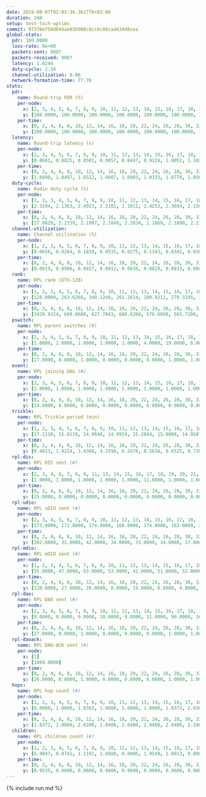 ```yaml
---
date: 2019-08-07T02:03:34.361776+02:00
duration: 240
setup: test-tsch-optims
commit: 97376e758d04dae03b988c8cc8c08cad434d8cea
global-stats:
  pdr: 100.0000
  loss-rate: 0e+00
  packets-sent: 9087
  packets-received: 9087
  latency: 1.0244
  duty-cycle: 2.34
  channel-utilization: 0.06
  network-formation-time: 77.76
stats:
  pdr:
    name: Round-trip PDR (%)
    per-node:
      x: [2, 3, 4, 5, 6, 7, 8, 9, 10, 11, 12, 13, 14, 15, 16, 17, 18, 19, 20, 21, 22, 23, 24, 25]
      y: [100.0000, 100.0000, 100.0000, 100.0000, 100.0000, 100.0000, 100.0000, 100.0000, 100.0000, 100.0000, 100.0000, 100.0000, 100.0000, 100.0000, 100.0000, 100.0000, 100.0000, 100.0000, 100.0000, 100.0000, 100.0000, 100.0000, 100.0000, 100.0000]
    per-time:
      x: [0, 2, 4, 6, 8, 10, 12, 14, 16, 18, 20, 22, 24, 26, 28, 30, 32, 34, 36, 38, 40, 42, 44, 46, 48, 50, 52, 54, 56, 58, 60, 62, 64, 66, 68, 70, 72, 74, 76, 78, 80, 82, 84, 86, 88, 90, 92, 94, 96, 98, 100, 102, 104, 106, 108, 110, 112, 114, 116, 118, 120, 122, 124, 126, 128, 130, 132, 134, 136, 138, 140, 142, 144, 146, 148, 150, 152]
      y: [100.0000, 100.0000, 100.0000, 100.0000, 100.0000, 100.0000, 100.0000, 100.0000, 100.0000, 100.0000, 100.0000, 100.0000, 100.0000, 100.0000, 100.0000, 100.0000, 100.0000, 100.0000, 100.0000, 100.0000, 100.0000, 100.0000, 100.0000, 100.0000, 100.0000, 100.0000, 100.0000, 100.0000, 100.0000, 100.0000, 100.0000, 100.0000, 100.0000, 100.0000, 100.0000, 100.0000, 100.0000, 100.0000, 100.0000, 100.0000, 100.0000, 100.0000, 100.0000, 100.0000, 100.0000, 100.0000, 100.0000, 100.0000, 100.0000, 100.0000, 100.0000, 100.0000, 100.0000, 100.0000, 100.0000, 100.0000, 100.0000, 100.0000, 100.0000, 100.0000, 100.0000, 100.0000, 100.0000, 100.0000, 100.0000, 100.0000, 100.0000, 100.0000, 100.0000, 100.0000, 100.0000, 100.0000, 100.0000, 100.0000, 100.0000, 100.0000, null]
  latency:
    name: Round-trip latency (s)
    per-node:
      x: [2, 3, 4, 5, 6, 7, 8, 9, 10, 11, 12, 13, 14, 15, 16, 17, 18, 19, 20, 21, 22, 23, 24, 25]
      y: [0.8681, 0.8825, 0.8501, 0.9057, 0.8447, 0.9124, 1.0051, 1.1029, 0.9375, 1.0074, 0.9069, 0.9643, 1.0571, 1.0228, 1.0270, 1.0028, 1.1132, 1.1020, 1.1395, 1.1338, 1.1335, 1.2440, 1.2608, 1.2162]
    per-time:
      x: [0, 2, 4, 6, 8, 10, 12, 14, 16, 18, 20, 22, 24, 26, 28, 30, 32, 34, 36, 38, 40, 42, 44, 46, 48, 50, 52, 54, 56, 58, 60, 62, 64, 66, 68, 70, 72, 74, 76, 78, 80, 82, 84, 86, 88, 90, 92, 94, 96, 98, 100, 102, 104, 106, 108, 110, 112, 114, 116, 118, 120, 122, 124, 126, 128, 130, 132, 134, 136, 138, 140, 142, 144, 146, 148, 150, 152]
      y: [1.0490, 1.0497, 1.0512, 1.0607, 1.0803, 1.0333, 1.0770, 1.0561, 1.0306, 1.0511, 1.0570, 1.0623, 1.0331, 1.0280, 1.0355, 1.0320, 1.0054, 1.0240, 1.0187, 1.0268, 1.0376, 1.0218, 1.0262, 1.0307, 1.0285, 1.0231, 1.0310, 1.0344, 1.0280, 1.0146, 1.0148, 1.0155, 1.0292, 1.0292, 1.0305, 1.0198, 1.0351, 1.0108, 1.0352, 1.0124, 1.0179, 1.0110, 1.0063, 0.9990, 1.0116, 1.0056, 1.0037, 1.0101, 1.0197, 1.0093, 1.0228, 1.0202, 1.0133, 1.0268, 1.0196, 1.0071, 1.0173, 1.0192, 1.0516, 1.0274, 1.0234, 1.0183, 1.0364, 1.0223, 1.0115, 1.0120, 0.9909, 1.0052, 0.9881, 1.0055, 0.9882, 1.0178, 0.9939, 1.0137, 1.0185, 1.0164, null]
  duty-cycle:
    name: Radio duty cycle (%)
    per-node:
      x: [1, 2, 3, 4, 5, 6, 7, 8, 9, 10, 11, 12, 13, 14, 15, 16, 17, 18, 19, 20, 21, 22, 23, 24, 25]
      y: [2.3194, 2.1363, 2.4923, 2.2181, 2.1811, 2.4252, 2.3694, 2.1504, 2.2693, 2.1226, 2.2639, 2.2824, 2.3972, 2.3527, 2.3389, 2.4607, 2.3381, 2.4178, 2.3929, 2.3870, 2.3292, 2.4636, 2.4732, 2.5111, 2.4942]
    per-time:
      x: [0, 2, 4, 6, 8, 10, 12, 14, 16, 18, 20, 22, 24, 26, 28, 30, 32, 34, 36, 38, 40, 42, 44, 46, 48, 50, 52, 54, 56, 58, 60, 62, 64, 66, 68, 70, 72, 74, 76, 78, 80, 82, 84, 86, 88, 90, 92, 94, 96, 98, 100, 102, 104, 106, 108, 110, 112, 114, 116, 118, 120, 122, 124, 126, 128, 130, 132, 134, 136, 138, 140, 142, 144, 146, 148, 150, 152, 154, 156, 158, 160, 162, 164, 166, 168, 170, 172, 174, 176, 178, 180, 182, 184, 186, 188, 190, 192, 194, 196, 198, 200, 202, 204, 206, 208, 210, 212, 214, 216, 218, 220, 222, 224, 226, 228, 230, 232, 234, 236, 238, 240]
      y: [27.0829, 2.2339, 2.1997, 2.1849, 2.2034, 2.1869, 2.1890, 2.2119, 2.2092, 2.1910, 2.1958, 2.2086, 2.2047, 2.1938, 2.2281, 2.1879, 2.1919, 2.1759, 2.1790, 2.1951, 2.1788, 2.2044, 2.1750, 2.1885, 2.2111, 2.2008, 2.2071, 2.1880, 2.2063, 2.2018, 2.1854, 2.1935, 2.1892, 2.1929, 2.1890, 2.1810, 2.1896, 2.1806, 2.1811, 2.1905, 2.1918, 2.1797, 2.1900, 2.2066, 2.1889, 2.1759, 2.1651, 2.1749, 2.1803, 2.1943, 2.1918, 2.1930, 2.1968, 2.1835, 2.1996, 2.2050, 2.2052, 2.2362, 2.2473, 2.2012, 2.2182, 2.2175, 2.2147, 2.1997, 2.2064, 2.1954, 2.1933, 2.1871, 2.2318, 2.1761, 2.1966, 2.2001, 2.1828, 2.1719, 2.1947, 2.2692, 2.1981, 2.3098, 2.2798, 2.1583, 2.2463, 2.2733, 2.5900, 2.2529, 2.2817, 2.3529, 2.2830, 2.0496, 2.0146, 1.9949, 2.0138, 2.0013, 2.0231, 2.0066, 2.0011, 1.9959, 1.9972, 1.9960, 2.0048, 2.0005, 2.0199, 2.0079, 1.9957, 2.0018, 1.9915, 1.9988, 2.0058, 1.9937, 1.9991, 1.9934, 2.0018, 2.0005, 2.0063, 1.9968, 2.0094, 2.0014, 1.9953, 2.0098, 2.0031, 2.0025, null]
  channel-utilization:
    name: Channel utilization (%)
    per-node:
      x: [1, 2, 3, 4, 5, 6, 7, 8, 9, 10, 11, 12, 13, 14, 15, 16, 17, 18, 19, 20, 21, 22, 23, 24, 25]
      y: [0.0656, 0.0284, 0.1810, 0.0535, 0.0275, 0.1343, 0.0341, 0.0301, 0.0293, 0.0593, 0.0335, 0.1060, 0.0844, 0.0296, 0.0485, 0.1298, 0.0408, 0.0485, 0.0484, 0.0667, 0.0682, 0.0438, 0.0307, 0.0295, 0.0321]
    per-time:
      x: [0, 2, 4, 6, 8, 10, 12, 14, 16, 18, 20, 22, 24, 26, 28, 30, 32, 34, 36, 38, 40, 42, 44, 46, 48, 50, 52, 54, 56, 58, 60, 62, 64, 66, 68, 70, 72, 74, 76, 78, 80, 82, 84, 86, 88, 90, 92, 94, 96, 98, 100, 102, 104, 106, 108, 110, 112, 114, 116, 118, 120, 122, 124, 126, 128, 130, 132, 134, 136, 138, 140, 142, 144, 146, 148, 150, 152, 154, 156, 158, 160, 162, 164, 166, 168, 170, 172, 174, 176, 178, 180, 182, 184, 186, 188, 190, 192, 194, 196, 198, 200, 202, 204, 206, 208, 210, 212, 214, 216, 218, 220, 222, 224, 226, 228, 230, 232, 234, 236, 238, 240]
      y: [0.0819, 0.0906, 0.0817, 0.0812, 0.0838, 0.0828, 0.0833, 0.0885, 0.0872, 0.0817, 0.0851, 0.0884, 0.0868, 0.0810, 0.0934, 0.0807, 0.0840, 0.0746, 0.0780, 0.0832, 0.0775, 0.0862, 0.0757, 0.0809, 0.0875, 0.0845, 0.0863, 0.0806, 0.0868, 0.0853, 0.0797, 0.0829, 0.0811, 0.0816, 0.0818, 0.0790, 0.0808, 0.0799, 0.0794, 0.0825, 0.0814, 0.0758, 0.0821, 0.0855, 0.0804, 0.0768, 0.0736, 0.0776, 0.0801, 0.0822, 0.0826, 0.0802, 0.0826, 0.0794, 0.0840, 0.0852, 0.0849, 0.0927, 0.0974, 0.0833, 0.0883, 0.0886, 0.0892, 0.0840, 0.0855, 0.0822, 0.0809, 0.0777, 0.0915, 0.0746, 0.0825, 0.0835, 0.0790, 0.0773, 0.0828, 0.1168, 0.0316, 0.0349, 0.0307, 0.0596, 0.0843, 0.0889, 0.2397, 0.0289, 0.0615, 0.1092, 0.0958, 0.0274, 0.0200, 0.0173, 0.0199, 0.0205, 0.0279, 0.0192, 0.0178, 0.0179, 0.0187, 0.0182, 0.0209, 0.0195, 0.0265, 0.0210, 0.0172, 0.0194, 0.0170, 0.0196, 0.0221, 0.0174, 0.0186, 0.0168, 0.0198, 0.0184, 0.0209, 0.0188, 0.0223, 0.0200, 0.0184, 0.0228, 0.0189, 0.0195, null]
  rank:
    name: RPL rank (ETX-128)
    per-node:
      x: [1, 2, 3, 4, 5, 6, 7, 8, 9, 10, 11, 12, 13, 14, 15, 16, 17, 18, 19, 20, 21, 22, 23, 24, 25]
      y: [128.0000, 263.6266, 340.1240, 261.2614, 280.9212, 279.3195, 315.8566, 5229.3273, 814.7004, 412.5984, 438.5768, 387.5702, 465.2418, 843.3426, 2292.7269, 529.8760, 494.8306, 1899.2344, 8903.1574, 7769.9808, 43206.0620, 4142.3875, 4429.1940, 8509.6633, 4175.6704]
    per-time:
      x: [0, 2, 4, 6, 8, 10, 12, 14, 16, 18, 20, 22, 24, 26, 28, 30, 32, 34, 36, 38, 40, 42, 44, 46, 48, 50, 52, 54, 56, 58, 60, 62, 64, 66, 68, 70, 72, 74, 76, 78, 80, 82, 84, 86, 88, 90, 92, 94, 96, 98, 100, 102, 104, 106, 108, 110, 112, 114, 116, 118, 120, 122, 124, 126, 128, 130, 132, 134, 136, 138, 140, 142, 144, 146, 148, 150, 152, 154, 156, 158, 160, 162, 164, 166, 168, 170, 172, 174, 176, 178, 180, 182, 184, 186, 188, 190, 192, 194, 196, 198, 200, 202, 204, 206, 208, 210, 212, 214, 216, 218, 220, 222, 224, 226, 228, 230, 232, 234, 236, 238, 240]
      y: [1920.9324, 699.0600, 627.7843, 608.6200, 576.6800, 565.7200, 577.0392, 560.5490, 543.5000, 539.4528, 525.8431, 530.6863, 528.3922, 516.3200, 509.1000, 515.7200, 512.4510, 505.5800, 503.0200, 499.3600, 501.4400, 512.4800, 516.1600, 516.8200, 513.9216, 497.9600, 493.3600, 488.7000, 488.1373, 484.7692, 487.1200, 488.7255, 484.2745, 486.2000, 480.2000, 473.6400, 472.0800, 477.2800, 488.9608, 481.8400, 479.8000, 456.3000, 467.8800, 478.2549, 521.1400, 525.4000, 515.5490, 502.5385, 486.9216, 483.0392, 477.6078, 496.5600, 516.1800, 528.2400, 528.1154, 516.8431, 505.5000, 511.7451, 508.7308, 502.4200, 508.7843, 518.2800, 517.3704, 522.0385, 514.2400, 507.9804, 486.5400, 499.2745, 478.8462, 471.8400, 468.1961, 469.0392, 463.9808, 457.2745, 460.3800, 463.4800, 1068.6784, 2407.9354, 2970.5212, 2242.4727, 3934.9338, 15258.9048, 16504.6383, 35100.8140, 58499.6358, 37214.1410, 17572.3370, 564.6863, 561.8800, 560.1600, 556.1600, 545.0545, 536.1786, 505.1800, 504.8800, 516.0200, 518.3529, 521.6471, 516.4038, 508.1132, 508.9808, 500.6600, 503.0400, 501.7400, 501.9608, 496.4400, 495.0577, 493.4902, 490.3600, 489.5600, 483.6863, 480.6200, 479.1000, 479.7255, 475.5686, 475.5600, 477.4902, 475.6981, 465.6078, 457.6600, 385.5000]
  pswitch:
    name: RPL parent switches (#)
    per-node:
      x: [2, 3, 4, 5, 6, 7, 8, 9, 10, 11, 12, 13, 14, 15, 16, 17, 18, 19, 20, 21, 22, 23, 24, 25]
      y: [1.0000, 2.0000, 1.0000, 1.0000, 1.0000, 4.0000, 19.0000, 6.0000, 4.0000, 1.0000, 2.0000, 4.0000, 10.0000, 13.0000, 10.0000, 2.0000, 11.0000, 46.0000, 42.0000, 37.0000, 19.0000, 19.0000, 29.0000, 21.0000]
    per-time:
      x: [0, 2, 4, 6, 8, 10, 12, 14, 16, 18, 20, 22, 24, 26, 28, 30, 32, 34, 36, 38, 40, 42, 44, 46, 48, 50, 52, 54, 56, 58, 60, 62, 64, 66, 68, 70, 72, 74, 76, 78, 80, 82, 84, 86, 88, 90, 92, 94, 96, 98, 100, 102, 104, 106, 108, 110, 112, 114, 116, 118, 120, 122, 124, 126, 128, 130, 132, 134, 136, 138, 140, 142, 144, 146, 148, 150, 152, 154, 156, 158, 160, 162, 164, 166, 168, 170, 172, 174, 176, 178, 180, 182, 184, 186, 188, 190, 192, 194, 196, 198, 200, 202, 204, 206, 208, 210, 212, 214, 216, 218, 220, 222, 224, 226, 228, 230, 232, 234, 236]
      y: [27.0000, 0.0000, 1.0000, 0.0000, 0.0000, 0.0000, 1.0000, 1.0000, 0.0000, 3.0000, 1.0000, 1.0000, 1.0000, 0.0000, 0.0000, 0.0000, 1.0000, 0.0000, 0.0000, 0.0000, 0.0000, 0.0000, 0.0000, 0.0000, 1.0000, 0.0000, 0.0000, 0.0000, 1.0000, 2.0000, 0.0000, 1.0000, 1.0000, 0.0000, 0.0000, 0.0000, 0.0000, 0.0000, 1.0000, 0.0000, 0.0000, 0.0000, 0.0000, 1.0000, 0.0000, 0.0000, 1.0000, 2.0000, 1.0000, 1.0000, 1.0000, 0.0000, 0.0000, 0.0000, 2.0000, 1.0000, 2.0000, 1.0000, 2.0000, 0.0000, 1.0000, 0.0000, 4.0000, 2.0000, 0.0000, 1.0000, 0.0000, 1.0000, 2.0000, 0.0000, 1.0000, 1.0000, 2.0000, 1.0000, 0.0000, 0.0000, 2.0000, 9.0000, 8.0000, 14.0000, 17.0000, 16.0000, 23.0000, 26.0000, 30.0000, 27.0000, 25.0000, 1.0000, 0.0000, 0.0000, 0.0000, 5.0000, 6.0000, 0.0000, 0.0000, 0.0000, 1.0000, 1.0000, 2.0000, 3.0000, 2.0000, 0.0000, 0.0000, 0.0000, 1.0000, 0.0000, 2.0000, 1.0000, 0.0000, 0.0000, 1.0000, 0.0000, 0.0000, 1.0000, 1.0000, 0.0000, 1.0000, 3.0000, 1.0000]
  event:
    name: RPL joining DAG (#)
    per-node:
      x: [2, 3, 4, 5, 6, 7, 8, 9, 10, 11, 12, 13, 14, 15, 16, 17, 18, 19, 20, 21, 22, 23, 24, 25]
      y: [1.0000, 1.0000, 1.0000, 1.0000, 1.0000, 1.0000, 1.0000, 1.0000, 1.0000, 1.0000, 1.0000, 1.0000, 1.0000, 1.0000, 1.0000, 1.0000, 1.0000, 1.0000, 1.0000, 2.0000, 1.0000, 1.0000, 1.0000, 1.0000]
    per-time:
      x: [0, 2, 4, 6, 8, 10, 12, 14, 16, 18, 20, 22, 24, 26, 28, 30, 32, 34, 36, 38, 40, 42, 44, 46, 48, 50, 52, 54, 56, 58, 60, 62, 64, 66, 68, 70, 72, 74, 76, 78, 80, 82, 84, 86, 88, 90, 92, 94, 96, 98, 100, 102, 104, 106, 108, 110, 112, 114, 116, 118, 120, 122, 124, 126, 128, 130, 132, 134, 136, 138, 140, 142, 144, 146, 148, 150, 152, 154, 156, 158, 160, 162, 164, 166, 168, 170]
      y: [24.0000, 0.0000, 0.0000, 0.0000, 0.0000, 0.0000, 0.0000, 0.0000, 0.0000, 0.0000, 0.0000, 0.0000, 0.0000, 0.0000, 0.0000, 0.0000, 0.0000, 0.0000, 0.0000, 0.0000, 0.0000, 0.0000, 0.0000, 0.0000, 0.0000, 0.0000, 0.0000, 0.0000, 0.0000, 0.0000, 0.0000, 0.0000, 0.0000, 0.0000, 0.0000, 0.0000, 0.0000, 0.0000, 0.0000, 0.0000, 0.0000, 0.0000, 0.0000, 0.0000, 0.0000, 0.0000, 0.0000, 0.0000, 0.0000, 0.0000, 0.0000, 0.0000, 0.0000, 0.0000, 0.0000, 0.0000, 0.0000, 0.0000, 0.0000, 0.0000, 0.0000, 0.0000, 0.0000, 0.0000, 0.0000, 0.0000, 0.0000, 0.0000, 0.0000, 0.0000, 0.0000, 0.0000, 0.0000, 0.0000, 0.0000, 0.0000, 0.0000, 0.0000, 0.0000, 0.0000, 0.0000, 0.0000, 0.0000, 0.0000, 0.0000, 1.0000]
  trickle:
    name: RPL Trickle period (min)
    per-node:
      x: [1, 2, 3, 4, 5, 6, 7, 8, 9, 10, 11, 12, 13, 14, 15, 16, 17, 18, 19, 20, 21, 22, 23, 24, 25]
      y: [17.1110, 15.0119, 14.9648, 14.9929, 15.2844, 15.0008, 14.9507, 15.9384, 14.8059, 15.3471, 14.9484, 14.7456, 14.8108, 15.0570, 14.0254, 14.4198, 14.3098, 13.7672, 16.0444, 11.6980, 11.5466, 12.7664, 13.4511, 16.0759, 13.2938]
    per-time:
      x: [0, 2, 4, 6, 8, 10, 12, 14, 16, 18, 20, 22, 24, 26, 28, 30, 32, 34, 36, 38, 40, 42, 44, 46, 48, 50, 52, 54, 56, 58, 60, 62, 64, 66, 68, 70, 72, 74, 76, 78, 80, 82, 84, 86, 88, 90, 92, 94, 96, 98, 100, 102, 104, 106, 108, 110, 112, 114, 116, 118, 120, 122, 124, 126, 128, 130, 132, 134, 136, 138, 140, 142, 144, 146, 148, 150, 152, 154, 156, 158, 160, 162, 164, 166, 168, 170, 172, 174, 176, 178, 180, 182, 184, 186, 188, 190, 192, 194, 196, 198, 200, 202, 204, 206, 208, 210, 212, 214, 216, 218, 220, 222, 224, 226, 228, 230, 232, 234, 236, 238, 240]
      y: [0.4013, 1.9224, 3.4388, 4.2598, 6.2478, 8.5634, 8.6525, 8.7381, 9.6119, 17.1465, 17.1336, 17.4763, 17.4763, 17.4763, 17.4763, 17.4763, 17.4763, 17.4763, 17.4763, 17.4763, 17.4763, 17.4763, 17.4763, 17.4763, 17.4763, 17.4763, 17.4763, 17.4763, 17.4763, 17.4763, 17.4763, 17.4763, 17.4763, 17.4763, 17.4763, 17.4763, 17.4763, 17.4763, 17.4763, 17.4763, 17.4763, 17.4763, 17.4763, 17.4763, 17.4763, 17.4763, 17.4763, 17.4763, 17.4763, 17.4763, 17.4763, 17.4763, 17.4763, 17.4763, 17.4763, 17.4763, 17.4763, 17.4763, 17.4763, 17.4763, 17.4763, 17.4763, 17.4763, 17.4763, 17.4763, 17.4763, 17.4763, 17.4763, 17.4763, 17.4763, 17.4763, 17.4763, 17.4763, 17.4763, 17.4763, 17.4763, 17.1695, 16.9116, 16.7167, 16.6536, 16.0080, 8.8438, 7.8768, 15.9268, 4.1536, 2.8462, 3.5283, 1.7361, 3.3205, 4.4564, 5.7672, 8.6587, 8.7381, 8.9129, 9.4372, 16.9520, 17.4763, 17.4763, 17.4763, 17.4763, 17.4763, 17.4763, 17.4763, 17.4763, 17.4763, 17.4763, 17.4763, 17.4763, 17.4763, 17.4763, 17.4763, 17.4763, 17.4763, 17.4763, 17.4763, 17.4763, 17.4763, 17.4763, 17.4763, 17.4763, 17.4763]
  rpl-dis:
    name: RPL DIS sent (#)
    per-node:
      x: [2, 3, 4, 6, 7, 8, 9, 11, 13, 14, 15, 16, 17, 18, 19, 20, 21, 22, 23, 24, 25]
      y: [1.0000, 1.0000, 1.0000, 1.0000, 1.0000, 11.0000, 1.0000, 1.0000, 1.0000, 1.0000, 1.0000, 1.0000, 1.0000, 1.0000, 6.0000, 6.0000, 13.0000, 5.0000, 8.0000, 10.0000, 7.0000]
    per-time:
      x: [0, 2, 4, 6, 8, 10, 12, 14, 16, 18, 20, 22, 24, 26, 28, 30, 32, 34, 36, 38, 40, 42, 44, 46, 48, 50, 52, 54, 56, 58, 60, 62, 64, 66, 68, 70, 72, 74, 76, 78, 80, 82, 84, 86, 88, 90, 92, 94, 96, 98, 100, 102, 104, 106, 108, 110, 112, 114, 116, 118, 120, 122, 124, 126, 128, 130, 132, 134, 136, 138, 140, 142, 144, 146, 148, 150, 152, 154, 156, 158, 160, 162, 164, 166, 168, 170, 172]
      y: [25.0000, 0.0000, 0.0000, 0.0000, 0.0000, 0.0000, 0.0000, 0.0000, 0.0000, 0.0000, 0.0000, 0.0000, 0.0000, 0.0000, 0.0000, 0.0000, 0.0000, 0.0000, 0.0000, 0.0000, 0.0000, 0.0000, 0.0000, 0.0000, 0.0000, 0.0000, 0.0000, 0.0000, 0.0000, 0.0000, 0.0000, 0.0000, 0.0000, 0.0000, 0.0000, 0.0000, 0.0000, 0.0000, 0.0000, 0.0000, 0.0000, 0.0000, 0.0000, 0.0000, 0.0000, 0.0000, 0.0000, 0.0000, 0.0000, 0.0000, 0.0000, 0.0000, 0.0000, 0.0000, 0.0000, 0.0000, 0.0000, 0.0000, 0.0000, 0.0000, 0.0000, 0.0000, 0.0000, 0.0000, 0.0000, 0.0000, 0.0000, 0.0000, 0.0000, 0.0000, 0.0000, 0.0000, 0.0000, 0.0000, 0.0000, 0.0000, 1.0000, 1.0000, 1.0000, 4.0000, 3.0000, 5.0000, 4.0000, 6.0000, 7.0000, 16.0000, 6.0000]
  rpl-udio:
    name: RPL uDIO sent (#)
    per-node:
      x: [2, 3, 4, 5, 6, 7, 8, 9, 10, 11, 12, 13, 14, 15, 16, 17, 18, 19, 20, 21, 22, 23, 24, 25]
      y: [173.0000, 171.0000, 174.0000, 168.0000, 174.0000, 163.0000, 211.0000, 173.0000, 176.0000, 174.0000, 176.0000, 170.0000, 173.0000, 178.0000, 153.0000, 166.0000, 177.0000, 202.0000, 184.0000, 190.0000, 168.0000, 163.0000, 164.0000, 173.0000]
    per-time:
      x: [0, 2, 4, 6, 8, 10, 12, 14, 16, 18, 20, 22, 24, 26, 28, 30, 32, 34, 36, 38, 40, 42, 44, 46, 48, 50, 52, 54, 56, 58, 60, 62, 64, 66, 68, 70, 72, 74, 76, 78, 80, 82, 84, 86, 88, 90, 92, 94, 96, 98, 100, 102, 104, 106, 108, 110, 112, 114, 116, 118, 120, 122, 124, 126, 128, 130, 132, 134, 136, 138, 140, 142, 144, 146, 148, 150, 152, 154, 156, 158, 160, 162, 164, 166, 168, 170, 172, 174, 176, 178, 180, 182, 184, 186, 188, 190, 192, 194, 196, 198, 200, 202, 204, 206, 208, 210, 212, 214, 216, 218, 220, 222, 224, 226, 228, 230, 232, 234, 236, 238, 240]
      y: [102.0000, 31.0000, 42.0000, 34.0000, 33.0000, 34.0000, 37.0000, 31.0000, 33.0000, 34.0000, 34.0000, 33.0000, 35.0000, 34.0000, 30.0000, 35.0000, 41.0000, 30.0000, 32.0000, 34.0000, 33.0000, 30.0000, 31.0000, 36.0000, 31.0000, 36.0000, 30.0000, 32.0000, 32.0000, 27.0000, 36.0000, 33.0000, 37.0000, 36.0000, 34.0000, 28.0000, 32.0000, 33.0000, 30.0000, 29.0000, 40.0000, 27.0000, 32.0000, 36.0000, 34.0000, 29.0000, 35.0000, 31.0000, 34.0000, 31.0000, 32.0000, 35.0000, 31.0000, 38.0000, 31.0000, 31.0000, 36.0000, 34.0000, 33.0000, 30.0000, 33.0000, 28.0000, 35.0000, 33.0000, 36.0000, 26.0000, 38.0000, 29.0000, 33.0000, 32.0000, 31.0000, 29.0000, 30.0000, 31.0000, 34.0000, 31.0000, 30.0000, 40.0000, 40.0000, 37.0000, 41.0000, 50.0000, 49.0000, 49.0000, 37.0000, 42.0000, 65.0000, 31.0000, 33.0000, 36.0000, 33.0000, 36.0000, 30.0000, 35.0000, 33.0000, 35.0000, 34.0000, 38.0000, 37.0000, 30.0000, 33.0000, 32.0000, 35.0000, 34.0000, 29.0000, 41.0000, 35.0000, 30.0000, 33.0000, 31.0000, 39.0000, 35.0000, 44.0000, 33.0000, 36.0000, 37.0000, 32.0000, 36.0000, 26.0000, 50.0000, 8.0000]
  rpl-mdio:
    name: RPL mDIO sent (#)
    per-node:
      x: [1, 2, 3, 4, 5, 6, 7, 8, 9, 10, 11, 12, 13, 14, 15, 16, 17, 18, 19, 20, 21, 22, 23, 24, 25]
      y: [55.0000, 47.0000, 53.0000, 53.0000, 41.0000, 51.0000, 52.0000, 27.0000, 60.0000, 48.0000, 55.0000, 58.0000, 73.0000, 56.0000, 56.0000, 83.0000, 93.0000, 89.0000, 29.0000, 36.0000, 42.0000, 73.0000, 64.0000, 27.0000, 55.0000]
    per-time:
      x: [0, 2, 4, 6, 8, 10, 12, 14, 16, 18, 20, 22, 24, 26, 28, 30, 32, 34, 36, 38, 40, 42, 44, 46, 48, 50, 52, 54, 56, 58, 60, 62, 64, 66, 68, 70, 72, 74, 76, 78, 80, 82, 84, 86, 88, 90, 92, 94, 96, 98, 100, 102, 104, 106, 108, 110, 112, 114, 116, 118, 120, 122, 124, 126, 128, 130, 132, 134, 136, 138, 140, 142, 144, 146, 148, 150, 152, 154, 156, 158, 160, 162, 164, 166, 168, 170, 172, 174, 176, 178, 180, 182, 184, 186, 188, 190, 192, 194, 196, 198, 200, 202, 204, 206, 208, 210, 212, 214, 216, 218, 220, 222, 224, 226, 228, 230, 232, 234, 236, 238, 240]
      y: [120.0000, 27.0000, 26.0000, 8.0000, 19.0000, 0.0000, 4.0000, 8.0000, 11.0000, 2.0000, 1.0000, 0.0000, 0.0000, 7.0000, 4.0000, 4.0000, 3.0000, 6.0000, 1.0000, 0.0000, 0.0000, 0.0000, 3.0000, 6.0000, 7.0000, 6.0000, 2.0000, 1.0000, 0.0000, 0.0000, 2.0000, 3.0000, 6.0000, 6.0000, 6.0000, 2.0000, 0.0000, 0.0000, 0.0000, 2.0000, 4.0000, 10.0000, 5.0000, 4.0000, 0.0000, 0.0000, 0.0000, 0.0000, 5.0000, 5.0000, 4.0000, 6.0000, 4.0000, 0.0000, 1.0000, 0.0000, 0.0000, 7.0000, 3.0000, 2.0000, 9.0000, 4.0000, 0.0000, 0.0000, 0.0000, 2.0000, 5.0000, 8.0000, 5.0000, 5.0000, 0.0000, 0.0000, 0.0000, 0.0000, 5.0000, 2.0000, 14.0000, 29.0000, 30.0000, 37.0000, 60.0000, 98.0000, 60.0000, 133.0000, 106.0000, 109.0000, 108.0000, 38.0000, 25.0000, 7.0000, 17.0000, 0.0000, 1.0000, 11.0000, 10.0000, 3.0000, 0.0000, 0.0000, 1.0000, 2.0000, 7.0000, 5.0000, 4.0000, 6.0000, 0.0000, 0.0000, 0.0000, 0.0000, 6.0000, 3.0000, 6.0000, 7.0000, 3.0000, 0.0000, 0.0000, 0.0000, 0.0000, 8.0000, 9.0000, 4.0000, 1.0000]
  rpl-dao:
    name: RPL DAO sent (#)
    per-node:
      x: [2, 3, 4, 5, 6, 7, 8, 9, 10, 11, 12, 13, 14, 15, 16, 17, 18, 19, 20, 21, 22, 23, 24, 25]
      y: [9.0000, 9.0000, 9.0000, 10.0000, 9.0000, 11.0000, 90.0000, 16.0000, 10.0000, 9.0000, 9.0000, 11.0000, 21.0000, 47.0000, 14.0000, 10.0000, 37.0000, 203.0000, 169.0000, 148.0000, 74.0000, 63.0000, 140.0000, 63.0000]
    per-time:
      x: [0, 2, 4, 6, 8, 10, 12, 14, 16, 18, 20, 22, 24, 26, 28, 30, 32, 34, 36, 38, 40, 42, 44, 46, 48, 50, 52, 54, 56, 58, 60, 62, 64, 66, 68, 70, 72, 74, 76, 78, 80, 82, 84, 86, 88, 90, 92, 94, 96, 98, 100, 102, 104, 106, 108, 110, 112, 114, 116, 118, 120, 122, 124, 126, 128, 130, 132, 134, 136, 138, 140, 142, 144, 146, 148, 150, 152, 154, 156, 158, 160, 162, 164, 166, 168, 170, 172, 174, 176, 178, 180, 182, 184, 186, 188, 190, 192, 194, 196, 198, 200, 202, 204, 206, 208, 210, 212, 214, 216, 218, 220, 222, 224, 226, 228, 230, 232, 234, 236, 238, 240]
      y: [27.0000, 0.0000, 1.0000, 0.0000, 0.0000, 0.0000, 1.0000, 1.0000, 0.0000, 2.0000, 2.0000, 1.0000, 1.0000, 0.0000, 18.0000, 0.0000, 1.0000, 0.0000, 0.0000, 0.0000, 0.0000, 1.0000, 0.0000, 2.0000, 2.0000, 0.0000, 2.0000, 0.0000, 13.0000, 7.0000, 1.0000, 1.0000, 1.0000, 0.0000, 0.0000, 1.0000, 0.0000, 0.0000, 2.0000, 0.0000, 1.0000, 0.0000, 5.0000, 13.0000, 0.0000, 1.0000, 1.0000, 3.0000, 1.0000, 2.0000, 1.0000, 0.0000, 2.0000, 0.0000, 3.0000, 1.0000, 4.0000, 11.0000, 4.0000, 0.0000, 1.0000, 1.0000, 4.0000, 2.0000, 1.0000, 1.0000, 0.0000, 1.0000, 2.0000, 2.0000, 3.0000, 10.0000, 4.0000, 1.0000, 0.0000, 0.0000, 13.0000, 50.0000, 47.0000, 65.0000, 79.0000, 89.0000, 116.0000, 130.0000, 129.0000, 143.0000, 88.0000, 3.0000, 0.0000, 0.0000, 0.0000, 5.0000, 6.0000, 0.0000, 0.0000, 0.0000, 1.0000, 1.0000, 2.0000, 7.0000, 7.0000, 3.0000, 0.0000, 0.0000, 1.0000, 1.0000, 5.0000, 1.0000, 0.0000, 0.0000, 2.0000, 0.0000, 2.0000, 2.0000, 12.0000, 1.0000, 1.0000, 3.0000, 1.0000, 0.0000, 1.0000]
  rpl-daoack:
    name: RPL DAO-ACK sent (#)
    per-node:
      x: [1]
      y: [1069.0000]
    per-time:
      x: [0, 2, 4, 6, 8, 10, 12, 14, 16, 18, 20, 22, 24, 26, 28, 30, 32, 34, 36, 38, 40, 42, 44, 46, 48, 50, 52, 54, 56, 58, 60, 62, 64, 66, 68, 70, 72, 74, 76, 78, 80, 82, 84, 86, 88, 90, 92, 94, 96, 98, 100, 102, 104, 106, 108, 110, 112, 114, 116, 118, 120, 122, 124, 126, 128, 130, 132, 134, 136, 138, 140, 142, 144, 146, 148, 150, 152, 154, 156, 158, 160, 162, 164, 166, 168, 170, 172, 174, 176, 178, 180, 182, 184, 186, 188, 190, 192, 194, 196, 198, 200, 202, 204, 206, 208, 210, 212, 214, 216, 218, 220, 222, 224, 226, 228, 230, 232, 234, 236, 238, 240]
      y: [26.0000, 0.0000, 1.0000, 0.0000, 0.0000, 0.0000, 1.0000, 1.0000, 0.0000, 2.0000, 2.0000, 1.0000, 1.0000, 0.0000, 18.0000, 0.0000, 1.0000, 0.0000, 0.0000, 0.0000, 0.0000, 1.0000, 0.0000, 2.0000, 2.0000, 0.0000, 2.0000, 0.0000, 13.0000, 7.0000, 1.0000, 1.0000, 1.0000, 0.0000, 0.0000, 1.0000, 0.0000, 0.0000, 2.0000, 0.0000, 1.0000, 0.0000, 5.0000, 13.0000, 0.0000, 1.0000, 1.0000, 3.0000, 1.0000, 2.0000, 1.0000, 0.0000, 2.0000, 0.0000, 3.0000, 1.0000, 4.0000, 11.0000, 4.0000, 0.0000, 1.0000, 1.0000, 4.0000, 2.0000, 1.0000, 1.0000, 0.0000, 1.0000, 2.0000, 2.0000, 3.0000, 10.0000, 4.0000, 1.0000, 0.0000, 0.0000, 3.0000, 30.0000, 25.0000, 31.0000, 72.0000, 89.0000, 112.0000, 118.0000, 128.0000, 134.0000, 86.0000, 3.0000, 0.0000, 0.0000, 0.0000, 5.0000, 6.0000, 0.0000, 0.0000, 0.0000, 1.0000, 1.0000, 2.0000, 7.0000, 7.0000, 3.0000, 0.0000, 0.0000, 1.0000, 1.0000, 5.0000, 1.0000, 0.0000, 0.0000, 2.0000, 0.0000, 2.0000, 2.0000, 12.0000, 1.0000, 1.0000, 3.0000, 1.0000, 0.0000, 1.0000]
  hops:
    name: RPL hop count (#)
    per-node:
      x: [1, 2, 3, 4, 5, 6, 7, 8, 9, 10, 11, 12, 13, 14, 15, 16, 17, 18, 19, 20, 21, 22, 23, 24, 25]
      y: [0.0000, 1.0000, 1.0303, 1.0000, 1.0000, 1.0000, 1.0373, 2.0361, 2.9845, 1.9910, 2.0000, 1.0367, 2.0000, 2.0631, 2.0522, 2.0328, 2.0000, 3.0000, 3.9774, 3.9813, 3.9311, 3.1005, 3.9890, 4.5168, 4.0052]
    per-time:
      x: [0, 2, 4, 6, 8, 10, 12, 14, 16, 18, 20, 22, 24, 26, 28, 30, 32, 34, 36, 38, 40, 42, 44, 46, 48, 50, 52, 54, 56, 58, 60, 62, 64, 66, 68, 70, 72, 74, 76, 78, 80, 82, 84, 86, 88, 90, 92, 94, 96, 98, 100, 102, 104, 106, 108, 110, 112, 114, 116, 118, 120, 122, 124, 126, 128, 130, 132, 134, 136, 138, 140, 142, 144, 146, 148, 150, 152, 154, 156, 158, 160, 162, 164, 166, 168, 170, 172, 174, 176, 178, 180, 182, 184, 186, 188, 190, 192, 194, 196, 198, 200, 202, 204, 206, 208, 210, 212, 214, 216, 218, 220, 222, 224, 226, 228, 230, 232, 234, 236, 238, 240]
      y: [1.8372, 2.0000, 2.0200, 2.0400, 2.0400, 2.0400, 2.0400, 2.2000, 2.2000, 2.2400, 2.2000, 2.1800, 2.1600, 2.1600, 2.1600, 2.1600, 2.1800, 2.2000, 2.2000, 2.2000, 2.2000, 2.2000, 2.2000, 2.2000, 2.2000, 2.2000, 2.2000, 2.2000, 2.2000, 2.1400, 2.1200, 2.1200, 2.1200, 2.1200, 2.1200, 2.1200, 2.1200, 2.1200, 2.1200, 2.1200, 2.1200, 2.1200, 2.1200, 2.1200, 2.1200, 2.1200, 2.1200, 2.1200, 2.1200, 2.1200, 2.1600, 2.1600, 2.1600, 2.1600, 2.2400, 2.2800, 2.2800, 2.3000, 2.3200, 2.3200, 2.3600, 2.4000, 2.3200, 2.2400, 2.2400, 2.2400, 2.2400, 2.2400, 2.2400, 2.2400, 2.2400, 2.1800, 2.1600, 2.1600, 2.1600, 2.1600, 2.1600, 2.2690, 2.3001, 2.3214, 2.3592, 2.2400, 2.2400, 2.2000, 2.2200, 2.2000, 2.2600, 2.2800, 2.2800, 2.2800, 2.2800, 2.3000, 2.3600, 2.3600, 2.3600, 2.3600, 2.4200, 2.4800, 2.4800, 2.4800, 2.4800, 2.4800, 2.4800, 2.4800, 2.4800, 2.4800, 2.5200, 2.5200, 2.5200, 2.5200, 2.4800, 2.4800, 2.4800, 2.4200, 2.3600, 2.3600, 2.3600, 2.3200, 2.2800, 2.2800, null]
  children:
    name: RPL children count (#)
    per-node:
      x: [1, 2, 3, 4, 5, 6, 7, 8, 9, 10, 11, 12, 13, 14, 15, 16, 17, 18, 19, 20, 21, 22, 23, 24, 25]
      y: [6.9047, 0.0741, 1.1191, 1.8880, 0.0006, 1.9549, 1.0013, 0.0000, 0.0026, 1.0045, 0.0348, 1.9569, 1.1584, 0.0064, 0.0406, 1.4932, 0.4108, 1.9401, 0.0773, 0.3780, 0.0387, 1.1598, 0.3595, 0.0000, 0.9929]
    per-time:
      x: [0, 2, 4, 6, 8, 10, 12, 14, 16, 18, 20, 22, 24, 26, 28, 30, 32, 34, 36, 38, 40, 42, 44, 46, 48, 50, 52, 54, 56, 58, 60, 62, 64, 66, 68, 70, 72, 74, 76, 78, 80, 82, 84, 86, 88, 90, 92, 94, 96, 98, 100, 102, 104, 106, 108, 110, 112, 114, 116, 118, 120, 122, 124, 126, 128, 130, 132, 134, 136, 138, 140, 142, 144, 146, 148, 150, 152, 154, 156, 158, 160, 162, 164, 166, 168, 170, 172, 174, 176, 178, 180, 182, 184, 186, 188, 190, 192, 194, 196, 198, 200, 202, 204, 206, 208, 210, 212, 214, 216, 218, 220, 222, 224, 226, 228, 230, 232, 234, 236, 238, 240]
      y: [0.9535, 0.9600, 0.9600, 0.9600, 0.9600, 0.9600, 0.9600, 0.9600, 0.9600, 0.9600, 0.9600, 0.9600, 0.9600, 0.9600, 0.9600, 0.9600, 0.9600, 0.9600, 0.9600, 0.9600, 0.9600, 0.9600, 0.9600, 0.9600, 0.9600, 0.9600, 0.9600, 0.9600, 0.9600, 0.9600, 0.9600, 0.9600, 0.9600, 0.9600, 0.9600, 0.9600, 0.9600, 0.9600, 0.9600, 0.9600, 0.9600, 0.9600, 0.9600, 0.9600, 0.9600, 0.9600, 0.9600, 0.9600, 0.9600, 0.9600, 0.9600, 0.9600, 0.9600, 0.9600, 0.9600, 0.9600, 0.9600, 0.9600, 0.9600, 0.9600, 0.9600, 0.9600, 0.9600, 0.9600, 0.9600, 0.9600, 0.9600, 0.9600, 0.9600, 0.9600, 0.9600, 0.9600, 0.9600, 0.9600, 0.9600, 0.9600, 0.9600, 0.9600, 0.9600, 0.9600, 0.9600, 0.9600, 0.9600, 0.9600, 0.9600, 0.9600, 0.9600, 0.9600, 0.9600, 0.9600, 0.9600, 0.9600, 0.9600, 0.9600, 0.9600, 0.9600, 0.9600, 0.9600, 0.9600, 0.9600, 0.9600, 0.9600, 0.9600, 0.9600, 0.9600, 0.9600, 0.9600, 0.9600, 0.9600, 0.9600, 0.9600, 0.9600, 0.9600, 0.9600, 0.9600, 0.9600, 0.9600, 0.9600, 0.9600, 0.9600, null]
---
```


{% include run.md %}

